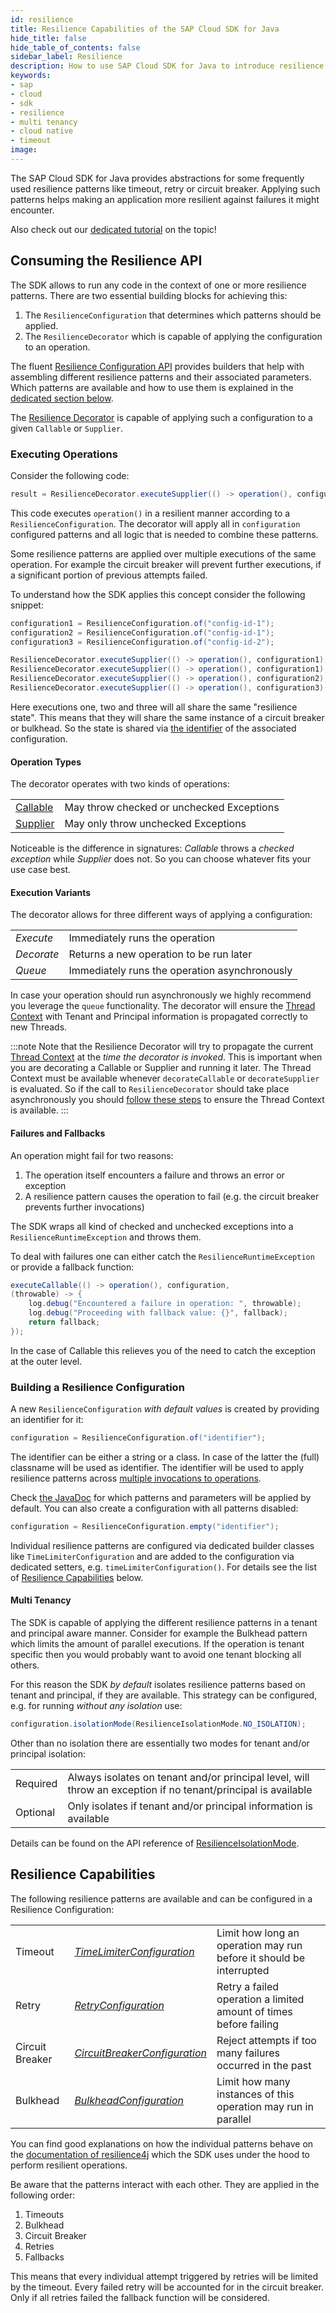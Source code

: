 ```yaml
---
id: resilience
title: Resilience Capabilities of the SAP Cloud SDK for Java
hide_title: false
hide_table_of_contents: false
sidebar_label: Resilience
description: How to use SAP Cloud SDK for Java to introduce resilience patterns into your application.
keywords:
- sap
- cloud
- sdk
- resilience
- multi tenancy
- cloud native
- timeout
image:
---
```


The SAP Cloud SDK for Java provides abstractions for some frequently used resilience patterns like timeout, retry or circuit breaker.
Applying such patterns helps making an application more resilient against failures it might encounter.

Also check out our [dedicated tutorial](https://developers.sap.com/tutorials/s4sdk-resilience.html) on the topic!

## Consuming the Resilience API

The SDK allows to run any code in the context of one or more resilience patterns.
There are two essential building blocks for achieving this:

1. The `ResilienceConfiguration` that determines which patterns should be applied.
2. The `ResilienceDecorator` which is capable of applying the configuration to an operation.

The fluent [Resilience Configuration API](https://help.sap.com/http.svc/rc/b579bf8578954412aea2b458e8452201/1.0/en-US/com/sap/cloud/sdk/cloudplatform/resilience/ResilienceConfiguration.html) provides builders that help with assembling different resilience patterns and their associated parameters.
Which patterns are available and how to use them is explained in the [dedicated section below](#building-a-resilience-configuration).

The [Resilience Decorator](https://help.sap.com/http.svc/rc/b579bf8578954412aea2b458e8452201/1.0/en-US/com/sap/cloud/sdk/cloudplatform/resilience/ResilienceDecorator.html) is capable of applying such a configuration to a given `Callable` or `Supplier`.

### Executing Operations

Consider the following code:

```java
result = ResilienceDecorator.executeSupplier(() -> operation(), configuration);
```

This code executes `operation()` in a resilient manner according to a `ResilienceConfiguration`.
The decorator will apply all in `configuration` configured patterns and all logic that is needed to combine these patterns.

Some resilience patterns are applied over multiple executions of the same operation.
For example the circuit breaker will prevent further executions, if a significant portion of previous attempts failed.

To understand how the SDK applies this concept consider the following snippet:

```java
configuration1 = ResilienceConfiguration.of("config-id-1");
configuration2 = ResilienceConfiguration.of("config-id-1");
configuration3 = ResilienceConfiguration.of("config-id-2");

ResilienceDecorator.executeSupplier(() -> operation(), configuration1);
ResilienceDecorator.executeSupplier(() -> operation(), configuration1);
ResilienceDecorator.executeSupplier(() -> operation(), configuration2);
ResilienceDecorator.executeSupplier(() -> operation(), configuration3);
```

Here executions one, two and three will all share the same "resilience state".
This means that they will share the same instance of a circuit breaker or bulkhead.
So the state is shared via [the identifier](#building-a-resilience-configuration) of the associated configuration.

#### Operation Types

The decorator operates with two kinds of operations:

<!-- Markdown doesn't allow tables without headers, thus the inline HTML -->
<table><tbody>
<tr>
    <td><a href="https://docs.oracle.com/javase/8/docs/api/java/util/concurrent/Callable.html">Callable</a></td>
    <td>May throw checked or unchecked Exceptions</td>
</tr><tr>
    <td><a href="https://docs.oracle.com/javase/8/docs/api/java/util/function/Supplier.html">Supplier</a></td><td>May only throw unchecked Exceptions</td>
</tr>
</tbody></table>

Noticeable is the difference in signatures: _Callable_ throws a _checked exception_ while _Supplier_ does not.
So you can choose whatever fits your use case best.

#### Execution Variants

The decorator allows for three different ways of applying a configuration: 

<table><tbody>
<tr>
    <td><em>Execute</em></td>
    <td>Immediately runs the operation</td>
</tr><tr>
    <td><em>Decorate</em></td>
    <td>Returns a new operation to be run later</td>
</tr><tr>
    <td><em>Queue</em></td>
    <td>Immediately runs the operation asynchronously</td>
</tr>
</tbody></table>

In case your operation should run asynchronously we highly recommend you leverage the `queue` functionality. The decorator will ensure the [Thread Context](../multi-tenancy/thread-context.md) with Tenant and Principal information is propagated correctly to new Threads.

:::note
Note that the Resilience Decorator will try to propagate the current [Thread Context](../multi-tenancy/thread-context.md) at the _time the decorator is invoked_. This is important when you are decorating a Callable or Supplier and running it later. The Thread Context must be available whenever `decorateCallable` or `decorateSupplier` is evaluated. So if the call to `ResilienceDecorator` should take place asynchronously you should [follow these steps](../multi-tenancy/thread-context.md#running-asynchronous-operations) to ensure the Thread Context is available.
:::

#### Failures and Fallbacks

An operation might fail for two reasons:

1. The operation itself encounters a failure and throws an error or exception
2. A resilience pattern causes the operation to fail (e.g. the circuit breaker prevents further invocations)

The SDK wraps all kind of checked and unchecked exceptions into a `ResilienceRuntimeException` and throws them.

To deal with failures one can either catch the `ResilienceRuntimeException` or provide a fallback function:

```java
executeCallable(() -> operation(), configuration,
(throwable) -> {
    log.debug("Encountered a failure in operation: ", throwable);
    log.debug("Proceeding with fallback value: {}", fallback);
    return fallback;
});
```

In the case of Callable this relieves you of the need to catch the exception at the outer level.

### Building a Resilience Configuration

A new `ResilienceConfiguration` _with default values_ is created by providing an identifier for it:

```java
configuration = ResilienceConfiguration.of("identifier");
```

The identifier can be either a string or a class.
In case of the latter the (full) classname will be used as identifier.
The identifier will be used to apply resilience patterns across [multiple invocations to operations](#executing-operations).

Check [the JavaDoc](https://help.sap.com/http.svc/rc/b579bf8578954412aea2b458e8452201/1.0/en-US/com/sap/cloud/sdk/cloudplatform/resilience/ResilienceConfiguration.html#of-java.lang.String-) for which patterns and parameters will be applied by default.
You can also create a configuration with all patterns disabled:

```java
configuration = ResilienceConfiguration.empty("identifier");
```

Individual resilience patterns are configured via dedicated builder classes like `TimeLimiterConfiguration` and are added to the configuration via dedicated setters, e.g. `timeLimiterConfiguration()`.
For details see the list of [Resilience Capabilities](#resilience-capabilities) below.

#### Multi Tenancy

The SDK is capable of applying the different resilience patterns in a tenant and principal aware manner.
Consider for example the Bulkhead pattern which limits the amount of parallel executions.
If the operation is tenant specific then you would probably want to avoid one tenant blocking all others.

For this reason the SDK _by default_ isolates resilience patterns based on tenant and principal, if they are available.
This strategy can be configured, e.g. for running _without any isolation_ use:

```java
configuration.isolationMode(ResilienceIsolationMode.NO_ISOLATION);
```

Other than no isolation there are essentially two modes for tenant and/or principal isolation:

<table><tbody>
<tr>
    <td>Required</td>
    <td>Always isolates on tenant and/or principal level, will throw an exception if no tenant/principal is available</td>
</tr><tr>
    <td>Optional</td>
    <td>Only isolates if tenant and/or principal information is available</td>
</tr>
</tbody></table>

Details can be found on the API reference of [ResilienceIsolationMode](https://help.sap.com/http.svc/rc/b579bf8578954412aea2b458e8452201/1.0/en-US/com/sap/cloud/sdk/cloudplatform/resilience/ResilienceIsolationMode.html).

## Resilience Capabilities

The following resilience patterns are available and can be configured in a Resilience Configuration:

<table><tbody>
<tr>
    <td>Timeout</td>
    <td><em><a href="https://help.sap.com/http.svc/rc/b579bf8578954412aea2b458e8452201/1.0/en-US/com/sap/cloud/sdk/cloudplatform/resilience/ResilienceConfiguration.TimeLimiterConfiguration.html">TimeLimiterConfiguration</a></em></td>
    <td>Limit how long an operation may run before it should be interrupted</td>
</tr><tr>
    <td>Retry</td>
    <td><em><a href="https://help.sap.com/http.svc/rc/b579bf8578954412aea2b458e8452201/1.0/en-US/com/sap/cloud/sdk/cloudplatform/resilience/ResilienceConfiguration.RetryConfiguration.html">RetryConfiguration</a></em></td>
    <td>Retry a failed operation a limited amount of times before failing</td>
</tr><tr>
    <td>Circuit Breaker</td>
    <td><em><a href="https://help.sap.com/http.svc/rc/b579bf8578954412aea2b458e8452201/1.0/en-US/com/sap/cloud/sdk/cloudplatform/resilience/ResilienceConfiguration.CircuitBreakerConfiguration.html">CircuitBreakerConfiguration</a></em></td>
    <td>Reject attempts if too many failures occurred in the past</td>
</tr><tr>
    <td>Bulkhead</td>
    <td><em><a href="https://help.sap.com/http.svc/rc/b579bf8578954412aea2b458e8452201/1.0/en-US/com/sap/cloud/sdk/cloudplatform/resilience/ResilienceConfiguration.BulkheadConfiguration.html">BulkheadConfiguration</a></em></td>
    <td>Limit how many instances of this operation may run in parallel</td>
</tr>
</tbody></table>

<!-- Caching is not documented yet, leave it out for now
<tr>
    <td><em>Caching</em></td>
    <td><em><a href="https://help.sap.com/http.svc/rc/b579bf8578954412aea2b458e8452201/1.0/en-US/com/sap/cloud/sdk/cloudplatform/resilience/ResilienceConfiguration.CacheConfiguration.html">CacheConfiguration</a></em></td>
    <td>Enables caching. See the dedicated article on caching.</td> 
</tr>
-->

You can find good explanations on how the individual patterns behave on the [documentation of resilience4j](https://resilience4j.readme.io/docs/) which the SDK uses under the hood to perform resilient operations.

Be aware that the patterns interact with each other. They are applied in the following order:

1. Timeouts
2. Bulkhead
3. Circuit Breaker
4. Retries
5. Fallbacks

This means that every individual attempt triggered by retries will be limited by the timeout.
Every failed retry will be accounted for in the circuit breaker.
Only if all retries failed the fallback function will be considered.
